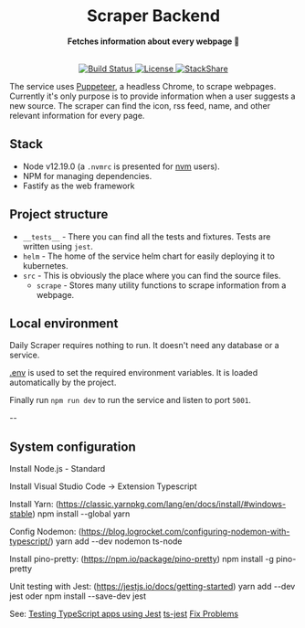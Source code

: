 <div align="center">
  <h1>Scraper Backend</h1>
  <strong>Fetches information about every webpage 🤖</strong>
</div>
<br>
<p align="center">
  <a href="https://circleci.com/gh/dailydotdev/daily-scraper">
    <img src="https://img.shields.io/circleci/build/github/dailydotdev/daily-scraper/master.svg" alt="Build Status">
  </a>
  <a href="https://github.com/dailydotdev/daily-scraper/blob/master/LICENSE">
    <img src="https://img.shields.io/github/license/dailydotdev/daily-scraper.svg" alt="License">
  </a>
  <a href="https://stackshare.io/daily/daily">
    <img src="http://img.shields.io/badge/tech-stack-0690fa.svg?style=flat" alt="StackShare">
  </a>
</p>

The service uses [Puppeteer](https://github.com/puppeteer/puppeteer), a headless Chrome, to scrape webpages.
Currently it's only purpose is to provide information when a user suggests a new source.
The scraper can find the icon, rss feed, name, and other relevant information for every page.

## Stack

* Node v12.19.0 (a `.nvmrc` is presented for [nvm](https://github.com/nvm-sh/nvm) users).
* NPM for managing dependencies.
* Fastify as the web framework

## Project structure

* `__tests__` - There you can find all the tests and fixtures. Tests are written using `jest`.
* `helm` - The home of the service helm chart for easily deploying it to kubernetes.
* `src` - This is obviously the place where you can find the source files.
  * `scrape` - Stores many utility functions to scrape information from a webpage.

## Local environment

Daily Scraper requires nothing to run. It doesn't need any database or a service.

[.env](.env) is used to set the required environment variables. It is loaded automatically by the project.

Finally run `npm run dev` to run the service and listen to port `5001`.

--

## System configuration

Install Node.js - Standard

Install Visual Studio Code
-> Extension Typescript

Install Yarn: (https://classic.yarnpkg.com/lang/en/docs/install/#windows-stable)
npm install --global yarn

Config Nodemon: (https://blog.logrocket.com/configuring-nodemon-with-typescript/)
yarn add --dev nodemon ts-node

Install pino-pretty: (https://npm.io/package/pino-pretty)
npm install -g pino-pretty


Unit testing with Jest: (https://jestjs.io/docs/getting-started)
yarn add --dev jest
oder
npm install --save-dev jest

See: [Testing TypeScript apps using Jest](https://blog.logrocket.com/testing-typescript-apps-using-jest/)
[ts-jest](https://www.npmjs.com/package/ts-jest)
[Fix Problems](https://medium.com/@joenjenga/its-jest-common-problem-faced-using-jest-9905e96db8a)

